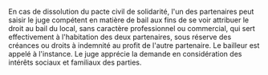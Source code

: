 En cas de dissolution du pacte civil de solidarité, l'un des partenaires peut saisir le juge compétent en matière de bail aux fins de se voir attribuer le droit au bail du local, sans caractère professionnel ou commercial, qui sert effectivement à l'habitation des deux partenaires, sous réserve des créances ou droits à indemnité au profit de l'autre partenaire. Le bailleur est appelé à l'instance. Le juge apprécie la demande en considération des intérêts sociaux et familiaux des parties.   

